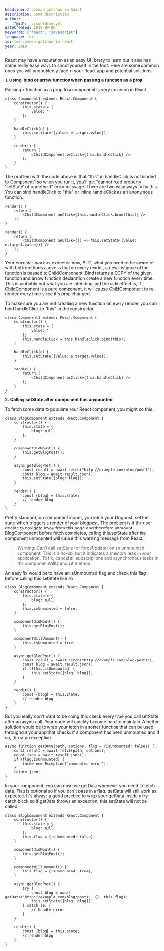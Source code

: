 ```yaml
---
headline: 2 common gotchas in React
description: Some description
author:
    "@id": _:jsonld/me.yml
dateCreated: 2019-09-06
keywords: ["react", "javascript"]
language: jsx
id: two-common-gotchas-in-react
year: 2019
---
```


React may have a reputation as an easy UI library to learn but it also has some really easy ways to shoot yourself in the foot.  Here are some common ones you will undoubtedly face in your React app and potential solutions

__1. Using .bind or arrow function when passing a function as a prop__

Passing a function as a prop to a component is very common in React.

    class Component1 extends React.Component {
        constructor() {
            this.state = {
                value: ''
            };
        }

        handleClick(e) {
            this.setState({value: e.target.value});
        }

        render() {
            return (
                <ChildComponent onClick={this.handleClick} />
            );
        }
    }

The problem with the code above is that "this" in handleClick is not binded to Component1 so when you run it, you'll get "cannot read property 'setState' of undefined" error message.  There are two easy ways to fix this.  You can bind handleClick to "this" or inline handleClick as an anonymous function.

    render() {
        return (
            <ChildComponent onClick={this.handleClick.bind(this)} />
        );
    }

    render() {
        return (
            <ChildComponent onClick={() => this.setState({value: e.target.value})} />
        );
    }

Your code will work as expected now, BUT, what you need to be aware of with both methods above is that on every render, a new instance of the function is passed to ChildComponent.  Bind returns a COPY of the given function and arrow function declaration create a new function every time.  This is probably not what you are intending and the side effect is, if ChildComponent is a pure component, it will cause ChildComponent to re-render every time since it's prop changed.

To make sure you are not creating a new function on every render, you can bind handleClick to "this" in the constructor.

    class Component1 extends React.Component {
        constructor() {
            this.state = {
                value: ''
            };
            this.handleClick = this.handleClick.bind(this);
        }

        handleClick(e) {
            this.setState({value: e.target.value});
        }

        render() {
            return (
                <ChildComponent onClick={this.handleClick} />
            );
        }
    }


__2. Calling setState after component has unmounted__

To fetch some data to populate your React component, you might do this.

    class BlogComponent extends React.Component {
        constructor() {
            this.state = {
                blog: null
            };
        }

        componentdidMount() {
            this.getBlogPost();
        }

        async getBlogPost() {
            const result = await fetch("http://example.com/blog/post1");
            const blog = await result.json();
            this.setState({blog: blog});
        }

        render() {
            const {blog} = this.state;
            // render blog
        }
    }

Pretty standard, on component mount, you fetch your blogpost, set the state which triggers a render of your blogpost.  The problem is if the user decide to navigate away from this page and therefore unmount BlogComponent before fetch completes, calling this.setState after the component unmounted will cause this warning message from React.

> Warning: Can’t call setState (or forceUpdate) on an unmounted component. This is a no-op, but it indicates a memory leak in your application. To fix, cancel all subscriptions and asynchronous tasks in the componentWillUnmount method.

An easy fix would be to have an isUnmounted flag and check this flag before calling this.setState like so

    class BlogComponent extends React.Component {
        constructor() {
            this.state = {
                blog: null
            };
            this.isUnmounted = false;
        }

        componentdidMount() {
            this.getBlogPost();
        }

        componentWillUnmount() {
            this.isUnmounted = true;
        }

        async getBlogPost() {
            const result = await fetch("http://example.com/blog/post1");
            const blog = await result.json();
            if (!this.isUnmounted) {
                this.setState({blog: blog});
            }
        }

        render() {
            const {blog} = this.state;
            // render blog
        }
    }

But you really don't want to be doing this check every time you call setState after an async call.  Your code will quickly become hard to maintain.  A better solution would be to wrap your fetch in another function that can be used throughout your app that checks if a component has been unmounted and if so, throw an exception.

    async function getData(path, options, flag = {isUnmounted: false}) {
        const result = await fetch(path, options);
        const json = await result.json();
        if (flag.isUnmounted) {
            throw new Exception('unmounted error');
        }
        return json;
    }

In your component, you can now use getData whenever you need to fetch data.  Flag is optional so if you don't pass in a flag, getData will still work as expected.  It's always a good practice to wrap your getData inside a try catch block so if getData throws an exception, this.setState will not be called.  

    class BlogComponent extends React.Component {
        constructor() {
            this.state = {
                blog: null
            };
            this.flag = {isUnmounted: false};
        }

        componentdidMount() {
            this.getBlogPost();
        }

        componentWillUnmount() {
            this.flag = {isUnmounted: true};
        }

        async getBlogPost() {
            try {
                const blog = await getData("http://example.com/blog/post1", {}, this.flag);
                this.setState({blog: blog});
            } catch (e) {
                // handle error 
            }
        }

        render() {
            const {blog} = this.state;
            // render blog
        }
    }





